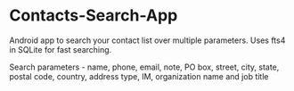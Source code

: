 # Contacts-Search-App
Android app to search your contact list over multiple parameters. Uses fts4 in SQLite for fast searching.

Search parameters - name, phone, email, note, PO box, street, city, state, postal code, country, address type, IM, organization name and job title
